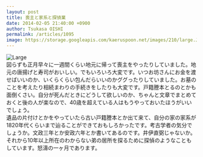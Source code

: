 ```yaml
---
layout: post
title: 喪主と家系と探偵業
date: 2014-02-05 21:40:00 +0900
author: Tsukasa OISHI
permalink: /articles/1095
image: https://storage.googleapis.com/kaeruspoon.net/images/210/large.JPG?1391604025
---
```



![Large](https://storage.googleapis.com/kaeruspoon.net/images/210/large.JPG?1391604025)  
図らずも正月早々に一週間くらい地元に帰って喪主をやったりしていました。地元の唐揚げと寿司がおいしい。でもいろいろ大変です。いつお坊さんにお金を渡せばいいのか、いくらくらい包んだらいいのかググったりしていました。お墓のことを考えたり相続まわりの手続きをしたりも大変です。戸籍謄本とるのとかも面倒くさい。自分が死んだときにどうして欲しいのか、ちゃんと文章でまとめておくと後の人が楽なので、40歳を超えている人はもうやっておいたほうがいいでしょう。  
遺品の片付けとかをやっていたら古い戸籍謄本とか出て来て、自分の家の家系が1820年代くらいまで辿ることができておもしろかったです。考古学者の気分でしょうか。文政三年とか安政六年とか書いてあるのです。井伊直弼じゃないか。  
それから10年以上所在のわからない弟の居所を探るために探偵のようなこともしています。怒濤の一ヶ月であります。  

